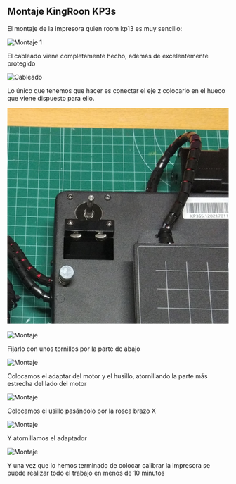 ## Montaje KingRoon KP3s


El montaje de la impresora quien room kp13 es muy sencillo:

![Montaje 1](./images/KP3s_montaje0.jpg)

El cableado viene completamente hecho, además de excelentemente protegido

![Cableado](./images/KP3s_cableado.jpg)


Lo único que tenemos que hacer es conectar el eje z colocarlo en el hueco que viene dispuesto para ello.

![Montaje 1](./images/KP3s_montaje0_2_s.jpg)

![Montaje ](./images/KP3s_montaje1.jpg)

Fijarlo con unos tornillos por la parte de abajo 

![Montaje ](./images/KP3s_montaje2.jpg)

Colocamos el adaptar del motor y el husillo, atornillando la parte más estrecha del lado del motor

![Montaje ](./images/KP3s_montaje3.jpg)

Colocamos el usillo pasándolo por la rosca brazo X


![Montaje ](./images/KP3s_montaje4.jpg)

Y atornillamos el adaptador

![Montaje ](./images/KP3s_montaje5.jpg)


Y una vez que lo hemos terminado de colocar calibrar la impresora se puede realizar todo el trabajo en menos de 10 minutos
